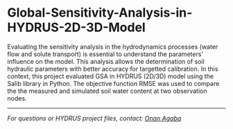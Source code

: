 # Global-Sensitivity-Analysis-in-HYDRUS-2D-3D-Model


Evaluating the sensitivity analysis in the hydrodynamics processes (water flow and solute transport) is essential to understand the parameters' influence on the model. This analysis allows the determination of soil hydraulic parameters with better accuracy for targetted calibration. In this context, this project evaluated GSA in HYDRUS (2D/3D) model using the Salib library in Python. The objective function RMSE was used to compare the the measured and simulated soil water content at two observation nodes.


---

*For questions or HYDRUS project files, contact: [Onan Agaba](mailto:onanagaba@gmail.com)*

